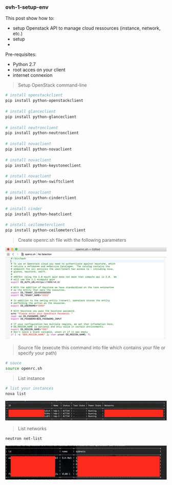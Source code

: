 ### ovh-1-setup-env


This post show how to:
- setup Openstack API to manage cloud ressources (instance, network, etc.)
- setup 
- 


Pre-requisites:
- Python 2.7
- root acces on your client
- internet connexion


> Setup OpenStack command-line 

```sh
# install openstackclient
pip install python-openstackclient

# install glanceclient
pip install python-glanceclient 

# install neutronclient
pip install python-neutronclient

# install novaclient
pip install python-novaclient

# install novaclient
pip install python-keystoneclient

# install novaclient
pip install python-swiftclient

# install novaclient
pip install python-cinderclient

# install cinder
pip install python-heatclient

# install ceilometerclient
pip install python-ceilometerclient

```

> Create openrc.sh file with the following parameters

![MetaStore remote database](https://github.com/gamboabdoulraoufou/ovh-1-setup-env/blob/master/img/openrc.png)


> Source file (execute this command into file which contains your file or specify your path)

```sh
# souce 
source openrc.sh

```

> List instance

```sh
# list your instances 
nova list
```

![MetaStore remote database](https://github.com/gamboabdoulraoufou/ovh-1-setup-env/blob/master/img/list.png)

> List networks

```sh
neutron net-list
```

![MetaStore remote database](https://github.com/gamboabdoulraoufou/ovh-1-setup-env/blob/master/img/list3.png)

